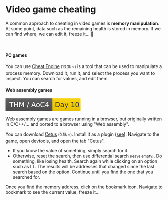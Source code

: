 # Video game cheating

<div class="row row-cols-lg-2"><div>

A common approach to cheating in video games is **memory manipulation**. At some point, data such as the remaining health is stored in memory. If we can find where, we can edit it, freeze it... 🥇

<br>

#### PC games

You can use [Cheat Engine](https://github.com/cheat-engine/cheat-engine/) <small>(13.3k ⭐)</small> is a tool that can be used to manipulate a process memory. Download it, run it, and select the process you want to inspect. You can search for values, and edit them.

</div><div>

#### Web assembly games

[![adventofcyber4](../../../../_badges/thm/adventofcyber4/day10.svg)](https://tryhackme.com/room/adventofcyber4)

Web assembly games are games running in a browser, but originally written in C/C++/... and ported to a browser using "Web assembly".

You can download [Cetus](https://github.com/Qwokka/Cetus) <small>(0.5k ⭐)</small>. Install it as a plugin ([see](/programming-languages/web/topics/extensions/index.md#add-a-local-extension-)). Navigate to the game, open devtools, and open the tab "Cetus".

* If you know the value of something, simply search for it.
* Otherwise, reset the search, then use differential search <small>(leave empty)</small>. Do something, like losing health. Search again while clicking on an option such as LT. The results will be addresses that changed since the last search based on the option. Continue until you find the one that you searched for.

Once you find the memory address, click on the bookmark icon. Navigate to bookmark to see the current value, freeze it...
</div></div>